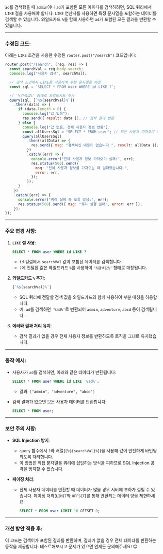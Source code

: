 `ad`를 검색했을 때 `admin`이나 `ad`가 포함된 모든 아이디를 검색하려면, SQL 쿼리에서 `LIKE` 절을 사용해야 합니다. `LIKE` 연산자를 사용하면 특정 문자열을 포함하는 데이터를 검색할 수 있습니다. 와일드카드 `%`를 함께 사용하면 `ad`가 포함된 모든 결과를 반환할 수 있습니다.

---

### 수정된 코드:
아래는 `LIKE` 조건을 사용한 수정된 `router.post("/search")` 코드입니다:

```javascript
router.post("/search", (req, res) => {
  const searchVal = req.body.search;
  console.log("사용자 검색", searchVal);

  // 검색 조건에서 LIKE를 사용하여 부분 문자열을 매칭
  const sql = `SELECT * FROM user WHERE id LIKE ?`;

  // '%검색값%' 형태로 와일드카드 추가
  query(sql, [`%${searchVal}%`])
    .then((data) => {
      if (data.length > 0) {
        console.log("값 있음");
        res.send({ result: data }); // 검색 결과 반환
      } else {
        console.log("값 없음, 전체 사용자 정보 반환");
        const allUsersSql = "SELECT * FROM user"; // 모든 사용자 가져오기 쿼리
        query(allUsersSql)
          .then((allData) => {
            res.send({ msg: "검색하신 내용이 없습니다.", result: allData }); // 전체 데이터 반환
          })
          .catch((err) => {
            console.error("전체 사용자 정보 가져오기 실패:", err);
            res.status(500).send({
              msg: "전체 사용자 정보를 가져오는 데 실패했습니다.",
              error: err,
            });
          });
      }
    })
    .catch((err) => {
      console.error("쿼리 실행 중 오류 발생:", err);
      res.status(500).send({ msg: "쿼리 실행 실패", error: err });
    });
});
```

---

### 주요 변경 사항:
1. **`LIKE` 절 사용**:
   ```sql
   SELECT * FROM user WHERE id LIKE ?
   ```
   - `id` 컬럼에서 `searchVal` 값이 포함된 데이터를 검색합니다.
   - `?`에 전달된 값은 와일드카드 `%`를 사용하여 `'%검색값%'` 형태로 매칭됩니다.

2. **와일드카드 `%` 추가**:
   ```javascript
   [`%${searchVal}%`]
   ```
   - SQL 쿼리에 전달할 검색 값을 와일드카드와 함께 사용하여 부분 매칭을 허용합니다.
   - 예: `ad`를 검색하면 `'%ad%'`로 변환되어 `admin`, `adventure`, `abcd` 등이 검색됩니다.

3. **에러와 결과 처리 유지**:
   - 검색 결과가 없을 경우 전체 사용자 정보를 반환하도록 로직을 그대로 유지했습니다.

---

### 동작 예시:
- 사용자가 `ad`를 검색하면, 아래와 같은 데이터가 반환됩니다:
  ```sql
  SELECT * FROM user WHERE id LIKE '%ad%';
  ```
  - 결과: `["admin", "adventure", "abcd"]`

- 검색 결과가 없으면 모든 사용자 데이터를 반환합니다:
  ```sql
  SELECT * FROM user;
  ```

---

### 보안 주의 사항:
- **SQL Injection 방지**:
  - `query` 함수에서 `?`와 배열(`[%${searchVal}%]`)을 사용해 값이 안전하게 바인딩되도록 처리합니다.
  - 이 방법은 직접 문자열을 쿼리에 삽입하는 방식을 피하므로 SQL Injection 공격을 방지할 수 있습니다.

- **페이징 처리**:
  - 전체 사용자 데이터를 반환할 때 데이터가 많을 경우 서버에 부하가 걸릴 수 있습니다. 페이징 처리(`LIMIT`와 `OFFSET`)를 통해 반환되는 데이터 양을 제한하세요:
    ```sql
    SELECT * FROM user LIMIT 10 OFFSET 0;
    ```

---

### 개선 방안 적용 후:
이 코드는 검색어가 포함된 결과를 반환하며, 결과가 없을 경우 전체 데이터를 반환하는 동작을 제공합니다. 테스트해보시고 문제가 있으면 언제든 문의해주세요! 😊